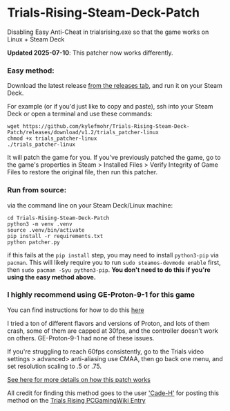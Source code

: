 # Trials-Rising-Steam-Deck-Patch
Disabling Easy Anti-Cheat in trialsrising.exe so that the game works on Linux + Steam Deck

**Updated 2025-07-10**: This patcher now works differently. 
### Easy method:
Download the latest release [from the releases tab](https://github.com/kylefmohr/Trials-Rising-Steam-Deck-Patch/releases), and run it on your Steam Deck. 

For example (or if you'd just like to copy and paste), ssh into your Steam Deck or open a terminal and use these commands:

```
wget https://github.com/kylefmohr/Trials-Rising-Steam-Deck-Patch/releases/download/v1.2/trials_patcher-linux
chmod +x trials_patcher-linux
./trials_patcher-linux
```
It will patch the game for you. If you've previously patched the game, go to the game's properties in Steam > Installed Files > Verify Integrity of Game Files to restore the original file, then run this patcher.

### Run from source:
via the command line on your Steam Deck/Linux machine:
```git clone https://github.com/kylemohr/Trials-Rising-Steam-Deck-Patch.git
cd Trials-Rising-Steam-Deck-Patch
python3 -m venv .venv
source .venv/bin/activate
pip install -r requirements.txt
python patcher.py
```

if this fails at the `pip install` step, you may need to install `python3-pip` via `pacman`. This will likely require you to run `sudo steamos-devmode enable` first, then `sudo pacman -Syu python3-pip`. **You don't need to do this if you're using the easy method above.**

### I highly recommend using GE-Proton-9-1 for this game
You can find instructions for how to do this [here](https://www.rockpapershotgun.com/how-to-install-proton-ge-on-the-steam-deck)

I tried a ton of different flavors and versions of Proton, and lots of them crash, some of them are capped at 30fps, and the controller doesn't work on others. GE-Proton-9-1 had none of these issues.

If you're struggling to reach 60fps consistently, go to the Trials video settings > advanced> anti-aliasing use CMAA, then go back one menu, and set resolution scaling to .5 or .75.

[See here for more details on how this patch works](https://www.kylemohr.com/Trials-Rising-EasyAntiCheat-Bypass-Analysis)

All credit for finding this method goes to the user ['Cade-H'](https://pcgamingwiki.com/w/index.php?title=Trials_Rising&diff=prev&oldid=1519149) for posting this method on the [Trials Rising PCGamingWiki Entry](https://www.pcgamingwiki.com/wiki/Trials_Rising#Disable_Easy_Anti-Cheat)
